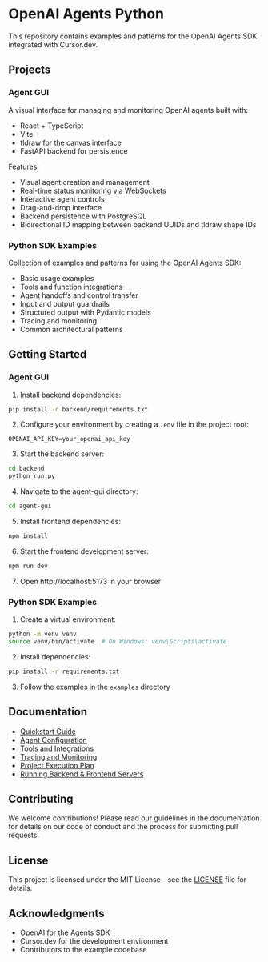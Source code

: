 # OpenAI Agents Python

This repository contains examples and patterns for the OpenAI Agents SDK integrated with Cursor.dev.

## Projects

### Agent GUI

A visual interface for managing and monitoring OpenAI agents built with:
- React + TypeScript
- Vite
- tldraw for the canvas interface
- FastAPI backend for persistence

Features:
- Visual agent creation and management
- Real-time status monitoring via WebSockets
- Interactive agent controls
- Drag-and-drop interface
- Backend persistence with PostgreSQL
- Bidirectional ID mapping between backend UUIDs and tldraw shape IDs

### Python SDK Examples

Collection of examples and patterns for using the OpenAI Agents SDK:
- Basic usage examples
- Tools and function integrations
- Agent handoffs and control transfer
- Input and output guardrails
- Structured output with Pydantic models
- Tracing and monitoring
- Common architectural patterns

## Getting Started

### Agent GUI

1. Install backend dependencies:
```bash
pip install -r backend/requirements.txt
```

2. Configure your environment by creating a `.env` file in the project root:
```
OPENAI_API_KEY=your_openai_api_key
```

3. Start the backend server:
```bash
cd backend
python run.py
```

4. Navigate to the agent-gui directory:
```bash
cd agent-gui
```

5. Install frontend dependencies:
```bash
npm install
```

6. Start the frontend development server:
```bash
npm run dev
```

7. Open http://localhost:5173 in your browser

### Python SDK Examples

1. Create a virtual environment:
```bash
python -m venv venv
source venv/bin/activate  # On Windows: venv\Scripts\activate
```

2. Install dependencies:
```bash
pip install -r requirements.txt
```

3. Follow the examples in the `examples` directory

## Documentation

- [Quickstart Guide](docs/quickstart.md)
- [Agent Configuration](docs/config.md)
- [Tools and Integrations](docs/tools.md)
- [Tracing and Monitoring](docs/tracing.md)
- [Project Execution Plan](docs/EXECUTION_PLAN.md)
- [Running Backend & Frontend Servers](docs/RUNNING_SERVERS.md)

## Contributing

We welcome contributions! Please read our guidelines in the documentation for details on our code of conduct and the process for submitting pull requests.

## License

This project is licensed under the MIT License - see the [LICENSE](LICENSE) file for details.

## Acknowledgments

- OpenAI for the Agents SDK
- Cursor.dev for the development environment
- Contributors to the example codebase
